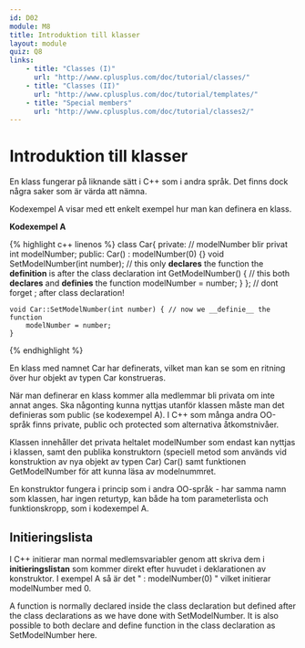 ```yaml
---
id: D02
module: M8
title: Introduktion till klasser
layout: module
quiz: Q8
links:
    - title: "Classes (I)"
      url: "http://www.cplusplus.com/doc/tutorial/classes/" 
    - title: "Classes (II)"
      url: "http://www.cplusplus.com/doc/tutorial/templates/"
    - title: "Special members"
      url: "http://www.cplusplus.com/doc/tutorial/classes2/" 
---
```

# Introduktion till klasser

En klass fungerar på liknande sätt i C++ som i andra språk. 
Det finns dock några saker som är värda att nämna.

Kodexempel A visar med ett enkelt exempel hur man kan definera en klass.

__Kodexempel A__

{% highlight c++ linenos %}
class Car{
private: // modelNumber blir privat
    int modelNumber;
public:
    Car() : modelNumber(0) {}
    void SetModelNumber(int number); // this only __declares__ the function the __definition__ is after the class declaration
    int GetModelNumber() { // this both __declares__ and __definies__ the function
        modelNumber = number;
    }
}; // dont forget ; after class declaration!

    void Car::SetModelNumber(int number) { // now we __definie__ the function
        modelNumber = number;
    }

{% endhighlight %}

En klass med namnet Car har definerats, vilket man kan se som en ritning över hur objekt av 
typen Car konstrueras.

När man definerar en klass kommer alla medlemmar bli privata om inte annat anges.
Ska någonting kunna nyttjas utanför klassen måste man det definieras som public (se kodexempel A).
I C++ som många andra OO-språk finns private, public och protected som alternativa åtkomstnivåer.

Klassen innehåller det privata heltalet modelNumber som endast kan nyttjas i klassen, 
samt den publika konstruktorn (speciell metod som används vid konstruktion av nya objekt av typen Car) Car()
samt funktionen GetModelNumber för att kunna läsa av modelnummret.

En konstruktor fungera i princip som i andra OO-språk - har samma namn som klassen, har ingen returtyp,
kan både ha tom parameterlista och funktionskropp, som i kodexempel A.

## Initieringslista

I C++ initierar man normal medlemsvariabler genom att skriva dem i __initieringslistan__
som kommer direkt efter huvudet i deklarationen av konstruktor.
I exempel A så är det " : modelNumber(0) " vilket initierar modelNumber med 0.

A function is normally declared inside the class declaration but defined after the class declarations as we have done with SetModelNumber. 
It is also possible to both declare and define function in the class declaration as SetModelNumber here.
